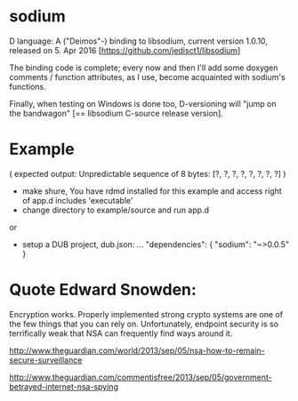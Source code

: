 # sodium


D language: A ("Deimos"-) binding to libsodium, current version 1.0.10, released on 5. Apr 2016 [https://github.com/jedisct1/libsodium]

The binding code is complete; every now and then I'll add some doxygen comments / function attributes, as I use, become acquainted with sodium's functions.

Finally, when testing on Windows is done too, D-versioning will "jump on the bandwagon" [== libsodium C-source release version].


# Example
( expected output: Unpredictable sequence of 8 bytes: [?, ?, ?, ?, ?, ?, ?, ?] )
- make shure, You have rdmd installed for this example and access right of app.d includes 'executable'
- change directory to example/source and run app.d

or
- setup a DUB project, dub.json: ... "dependencies": { "sodium": "~>0.0.5" }

# Quote Edward Snowden:
Encryption works. Properly implemented strong crypto systems are one of the few things that you can rely on. Unfortunately, endpoint security is so terrifically weak that NSA can frequently find ways around it.

http://www.theguardian.com/world/2013/sep/05/nsa-how-to-remain-secure-surveillance

http://www.theguardian.com/commentisfree/2013/sep/05/government-betrayed-internet-nsa-spying
